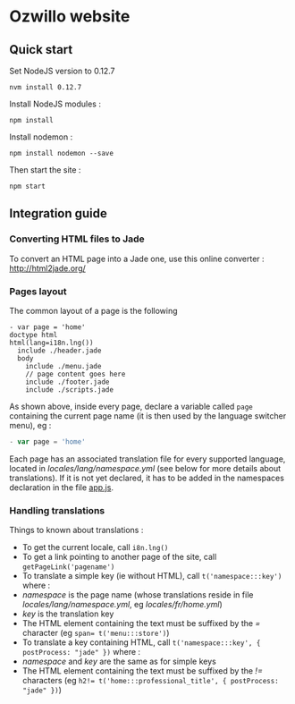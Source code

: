 # Ozwillo website

## Quick start

Set NodeJS version to 0.12.7

```shell
nvm install 0.12.7
```

Install NodeJS modules :

```shell
npm install
```

Install nodemon :

```shell
npm install nodemon --save
```

Then start the site :

```shell
npm start
```

## Integration guide

### Converting HTML files to Jade

To convert an HTML page into a Jade one, use this online converter : http://html2jade.org/

### Pages layout

The common layout of a page is the following

```jade
- var page = 'home'
doctype html
html(lang=i18n.lng())
  include ./header.jade
  body
    include ./menu.jade
    // page content goes here
    include ./footer.jade
    include ./scripts.jade
```

As shown above, inside every page, declare a variable called `page` containing the current page name (it is then used by the language switcher menu), eg :
 
```javascript
- var page = 'home'
```

Each page has an associated translation file for every supported language, located in *locales/lang/namespace.yml* (see below for more details about translations). If it is not yet declared, it has to be added in the namespaces declaration in the file [app.js](https://github.com/ozwillo/ozwillo-site/blob/master/app.js#L21). 

### Handling translations

Things to known about translations :
* To get the current locale, call `i8n.lng()` 
* To get a link pointing to another page of the site, call `getPageLink('pagename')`
* To translate a simple key (ie without HTML), call `t('namespace:::key')` where :
 * *namespace* is the page name (whose translations reside in file *locales/lang/namespace.yml*, eg *locales/fr/home.yml*)
 * *key* is the translation key
 * The HTML element containing the text must be suffixed by the *=* character (eg `span= t('menu:::store')`)
* To translate a key containing HTML, call `t('namespace:::key', { postProcess: "jade" })` where :
 * *namespace* and *key* are the same as for simple keys
 * The HTML element containing the text must be suffixed by the *!=* characters (eg `h2!= t('home:::professional_title', { postProcess: "jade" })`)

